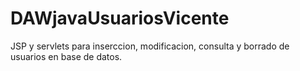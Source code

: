 # DAWjavaUsuariosVicente
JSP y servlets para inserccion, modificacion, consulta y borrado de usuarios en base de datos.
